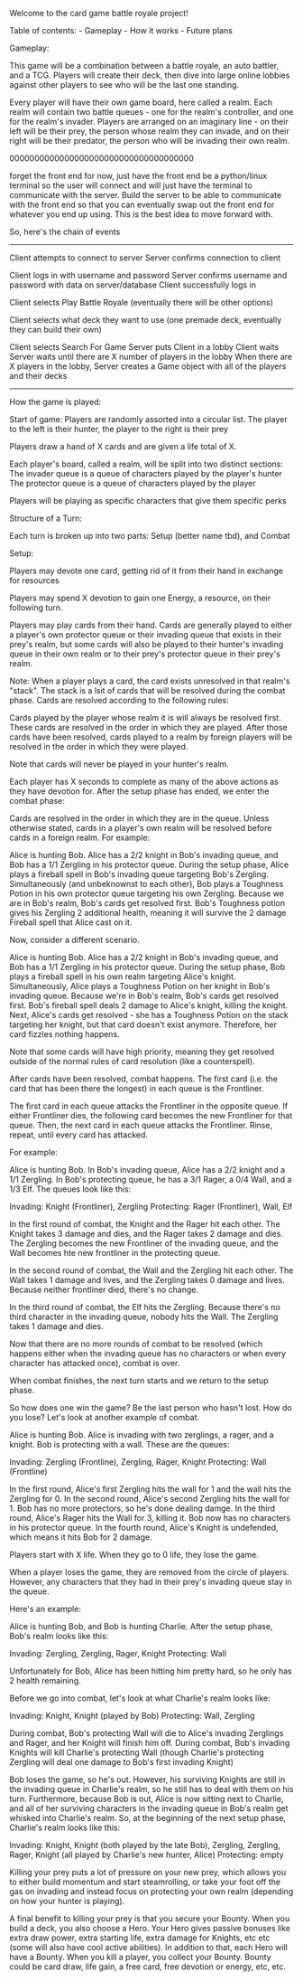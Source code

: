 Welcome to the card game battle royale project!

Table of contents:
    - Gameplay
    - How it works
    - Future plans

Gameplay:

This game will be a combination between a battle royale, an auto battler, and a TCG. Players will create their deck, then dive into large online lobbies against other players to see who will be the last one standing.

Every player will have their own game board, here called a realm. Each realm will contain two battle queues - one for the realm's controller, and one for the realm's invader. Players are arranged on an imaginary line - on their left will be their prey, the person whose realm they can invade, and on their right will be their predator, the person who will be invading their own realm.


0000000000000000000000000000000000000


forget the front end for now, just have the front end be a python/linux terminal
so the user will connect and will just have the terminal to communicate with the
server. Build the server to be able to communicate with the front end so that you
can eventually swap out the front end for whatever you end up using. This is the
best idea to move forward with.

So, here's the chain of events

****************************

Client attempts to connect to server
Server confirms connection to client

Client logs in with username and password
Server confirms username and password with data on server/database
Client successfully logs in

Client selects Play Battle Royale (eventually there will be other options)

Client selects what deck they want to use (one premade deck, eventually they can build their own)

Client selects Search For Game
Server puts Client in a lobby
Client waits
Server waits until there are X number of players in the lobby
When there are X players in the lobby, Server creates a Game object with all of the players and their decks

******************************

How the game is played:

Start of game:
Players are randomly assorted into a circular list. The player to the left is their hunter, the
player to the right is their prey

Players draw a hand of X cards and are given a life total of X.

Each player's board, called a realm, will be split into two distinct sections:
The invader queue is a queue of characters played by the player's hunter
The protector queue is a queue of characters played by the player

Players will be playing as specific characters that give them specific perks

Structure of a Turn:

Each turn is broken up into two parts: Setup (better name tbd), and Combat

Setup:

Players may devote one card, getting rid of it from their hand in exchange for resources

Players may spend X devotion to gain one Energy, a resource, on their following turn.

Players may play cards from their hand. Cards are generally played to either a player's own
protector queue or their invading queue that exists in their prey's realm, but some cards
will also be played to their hunter's invading queue in their own realm or to their prey's
protector queue in their prey's realm.

Note: When a player plays a card, the card exists unresolved in that realm's "stack". The
stack is a lsit of cards that will be resolved during the combat phase. Cards are resolved
according to the following rules:

Cards played by the player whose realm it is will always be resolved first. These cards are
resolved in the order in which they are played. After those cards have been resolved, cards
played to a realm by foreign players will be resolved in the order in which they were played.

Note that cards will never be played in your hunter's realm.

Each player has X seconds to complete as many of the above actions as they have devotion for. After
the setup phase has ended, we enter the combat phase:

Cards are resolved in the order in which they are in the queue. Unless otherwise stated, cards in a player's
own realm will be resolved before cards in a foreign realm. For example:

Alice is hunting Bob. Alice has a 2/2 knight in Bob's invading queue, and Bob has a 1/1 Zergling in his protector queue.
During the setup phase, Alice plays a fireball spell in Bob's invading queue targeting Bob's Zergling. Simultaneously
(and unbeknownst to each other), Bob plays a Toughness Potion in his own protector queue targeting his own Zergling.
Because we are in Bob's realm, Bob's cards get resolved first. Bob's Toughness potion gives his Zergling 2 additional
health, meaning it will survive the 2 damage Fireball spell that Alice cast on it.

Now, consider a different scenario.

Alice is hunting Bob. Alice has a 2/2 knight in Bob's invading queue, and Bob has a 1/1 Zergling in his protector queue.
During the setup phase, Bob plays a fireball spell in his own realm targeting Alice's knight. Simultaneously, Alice
plays a Toughness Potion on her knight in Bob's invading queue. Because we're in Bob's realm, Bob's cards get resolved
first. Bob's fireball spell deals 2 damage to Alice's knight, killing the knight. Next, Alice's cards get resolved - she
has a Toughness Potion on the stack targeting her knight, but that card doesn't exist anymore. Therefore, her card fizzles
nothing happens.

Note that some cards will have high priority, meaning they get resolved outside of the normal rules
of card resolution (like a counterspell).

After cards have been resolved, combat happens. The first card (i.e. the card that has been there the longest)
in each queue is the Frontliner.

The first card in each queue attacks the Frontliner in the opposite queue. If either Frontliner dies, the following
card becomes the new Frontliner for that queue. Then, the next card in each queue attacks the Frontliner. Rinse, repeat,
until every card has attacked.

For example:

Alice is hunting Bob. In Bob's invading queue, Alice has a 2/2 knight and a 1/1 Zergling. In Bob's protecting queue, he has
a 3/1 Rager, a 0/4 Wall, and a 1/3 Elf. The queues look like this:

Invading:
Knight (Frontliner), Zergling
Protecting:
Rager (Frontliner), Wall, Elf

In the first round of combat, the Knight and the Rager hit each other. The Knight takes 3 damage and dies, and the Rager takes 2 damage
and dies. The Zergling becomes the new Frontliner of the invading queue, and the Wall becomes hte new frontliner in the protecting
queue.

In the second round of combat, the Wall and the Zergling hit each other. The Wall takes 1 damage and lives, and the Zergling takes
0 damage and lives. Because neither frontliner died, there's no change.

In the third round of combat, the Elf hits the Zergling. Because there's no third character in the invading queue, nobody hits the Wall.
The Zergling takes 1 damage and dies.

Now that there are no more rounds of combat to be resolved (which happens either when the invading queue has no characters or when every
character has attacked once), combat is over.

When combat finishes, the next turn starts and we return to the setup phase.

So how does one win the game? Be the last person who hasn't lost. How do you lose? Let's look at another example of combat.

Alice is hunting Bob. Alice is invading with two zerglings, a rager, and a knight. Bob is protecting with a wall. These are
the queues:

Invading:
Zergling (Frontline), Zergling, Rager, Knight
Protecting:
Wall (Frontline)

In the first round, Alice's first Zergling hits the wall for 1 and the wall hits the Zergling for 0.
In the second round, Alice's second Zergling hits the wall for 1. Bob has no more protectors, so he's done dealing damge.
In the third round, Alice's Rager hits the Wall for 3, killing it. Bob now has no characters in his protector queue.
In the fourth round, Alice's Knight is undefended, which means it hits Bob for 2 damage.

Players start with X life. When they go to 0 life, they lose the game.

When a player loses the game, they are removed from the circle of players. However, any characters that they
had in their prey's invading queue stay in the queue.

Here's an example:

Alice is hunting Bob, and Bob is hunting Charlie. After the setup phase, Bob's realm looks like this:

Invading: Zergling, Zergling, Rager, Knight
Protecting: Wall

Unfortunately for Bob, Alice has been hitting him pretty hard, so he only has 2 health remaining.

Before we go into combat, let's look at what Charlie's realm looks like:

Invading: Knight, Knight (played by Bob)
Protecting: Wall, Zergling

During combat, Bob's protecting Wall will die to Alice's invading Zerglings and Rager, and her Knight will finish him off.
During combat, Bob's invading Knights will kill Charlie's protecting Wall (though Charlie's protecting Zergling will deal
one damage to Bob's first invading Knight)

Bob loses the game, so he's out. However, his surviving Knights are still in the invading queue in Charlie's realm, so he
still has to deal with them on his turn. Furthermore, because Bob is out, Alice is now sitting next to Charlie, and all
of her surviving characters in the invading queue in Bob's realm get whisked into Charlie's realm. So, at the beginning
of the next setup phase, Charlie's realm looks like this:

Invading: Knight, Knight (both played by the late Bob), Zergling, Zergling, Rager, Knight (all played by Charlie's new hunter, Alice)
Protecting: empty

Killing your prey puts a lot of pressure on your new prey, which allows you to either build momentum and start steamrolling, or take
your foot off the gas on invading and instead focus on protecting your own realm (depending on how your hunter is playing).

A final benefit to killing your prey is that you secure your Bounty. When you build a deck, you also choose a Hero. Your Hero
gives passive bonuses like extra draw power, extra starting life, extra damage for Knights, etc etc (some will also have
cool active abilities). In addition to that, each Hero will have a Bounty. When you kill a player, you collect your Bounty.
Bounty could be card draw, life gain, a free card, free devotion or energy, etc, etc.